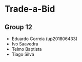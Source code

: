 # Trade-a-Bid

## Group 12

- Eduardo Correia (up201806433)
- Ivo Saavedra
- Telmo Baptista
- Tiago Silva 


